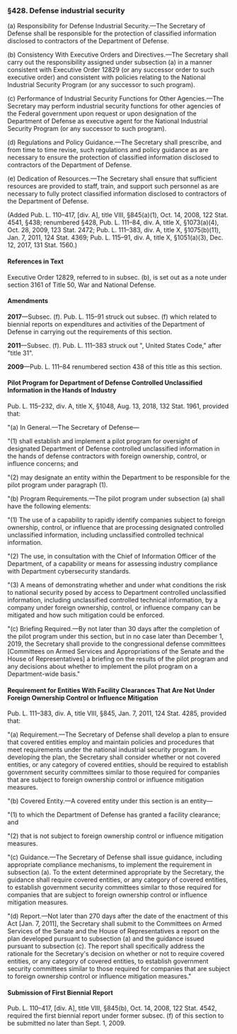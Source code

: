 ### §428. Defense industrial security ###

(a) Responsibility for Defense Industrial Security.—The Secretary of Defense shall be responsible for the protection of classified information disclosed to contractors of the Department of Defense.

(b) Consistency With Executive Orders and Directives.—The Secretary shall carry out the responsibility assigned under subsection (a) in a manner consistent with Executive Order 12829 (or any successor order to such executive order) and consistent with policies relating to the National Industrial Security Program (or any successor to such program).

(c) Performance of Industrial Security Functions for Other Agencies.—The Secretary may perform industrial security functions for other agencies of the Federal government upon request or upon designation of the Department of Defense as executive agent for the National Industrial Security Program (or any successor to such program).

(d) Regulations and Policy Guidance.—The Secretary shall prescribe, and from time to time revise, such regulations and policy guidance as are necessary to ensure the protection of classified information disclosed to contractors of the Department of Defense.

(e) Dedication of Resources.—The Secretary shall ensure that sufficient resources are provided to staff, train, and support such personnel as are necessary to fully protect classified information disclosed to contractors of the Department of Defense.

(Added Pub. L. 110–417, [div. A], title VIII, §845(a)(1), Oct. 14, 2008, 122 Stat. 4541, §438; renumbered §428, Pub. L. 111–84, div. A, title X, §1073(a)(4), Oct. 28, 2009, 123 Stat. 2472; Pub. L. 111–383, div. A, title X, §1075(b)(11), Jan. 7, 2011, 124 Stat. 4369; Pub. L. 115–91, div. A, title X, §1051(a)(3), Dec. 12, 2017, 131 Stat. 1560.)

#### References in Text ####

Executive Order 12829, referred to in subsec. (b), is set out as a note under section 3161 of Title 50, War and National Defense.

#### Amendments ####

**2017**—Subsec. (f). Pub. L. 115–91 struck out subsec. (f) which related to biennial reports on expenditures and activities of the Department of Defense in carrying out the requirements of this section.

**2011**—Subsec. (f). Pub. L. 111–383 struck out ", United States Code," after "title 31".

**2009**—Pub. L. 111–84 renumbered section 438 of this title as this section.

#### Pilot Program for Department of Defense Controlled Unclassified Information in the Hands of Industry ####

Pub. L. 115–232, div. A, title X, §1048, Aug. 13, 2018, 132 Stat. 1961, provided that:

"(a) In General.—The Secretary of Defense—

"(1) shall establish and implement a pilot program for oversight of designated Department of Defense controlled unclassified information in the hands of defense contractors with foreign ownership, control, or influence concerns; and

"(2) may designate an entity within the Department to be responsible for the pilot program under paragraph (1).

"(b) Program Requirements.—The pilot program under subsection (a) shall have the following elements:

"(1) The use of a capability to rapidly identify companies subject to foreign ownership, control, or influence that are processing designated controlled unclassified information, including unclassified controlled technical information.

"(2) The use, in consultation with the Chief of Information Officer of the Department, of a capability or means for assessing industry compliance with Department cybersecurity standards.

"(3) A means of demonstrating whether and under what conditions the risk to national security posed by access to Department controlled unclassified information, including unclassified controlled technical information, by a company under foreign ownership, control, or influence company can be mitigated and how such mitigation could be enforced.

"(c) Briefing Required.—By not later than 30 days after the completion of the pilot program under this section, but in no case later than December 1, 2019, the Secretary shall provide to the congressional defense committees [Committees on Armed Services and Appropriations of the Senate and the House of Representatives] a briefing on the results of the pilot program and any decisions about whether to implement the pilot program on a Department-wide basis."

#### Requirement for Entities With Facility Clearances That Are Not Under Foreign Ownership Control or Influence Mitigation ####

Pub. L. 111–383, div. A, title VIII, §845, Jan. 7, 2011, 124 Stat. 4285, provided that:

"(a) Requirement.—The Secretary of Defense shall develop a plan to ensure that covered entities employ and maintain policies and procedures that meet requirements under the national industrial security program. In developing the plan, the Secretary shall consider whether or not covered entities, or any category of covered entities, should be required to establish government security committees similar to those required for companies that are subject to foreign ownership control or influence mitigation measures.

"(b) Covered Entity.—A covered entity under this section is an entity—

"(1) to which the Department of Defense has granted a facility clearance; and

"(2) that is not subject to foreign ownership control or influence mitigation measures.

"(c) Guidance.—The Secretary of Defense shall issue guidance, including appropriate compliance mechanisms, to implement the requirement in subsection (a). To the extent determined appropriate by the Secretary, the guidance shall require covered entities, or any category of covered entities, to establish government security committees similar to those required for companies that are subject to foreign ownership control or influence mitigation measures.

"(d) Report.—Not later than 270 days after the date of the enactment of this Act [Jan. 7, 2011], the Secretary shall submit to the Committees on Armed Services of the Senate and the House of Representatives a report on the plan developed pursuant to subsection (a) and the guidance issued pursuant to subsection (c). The report shall specifically address the rationale for the Secretary's decision on whether or not to require covered entities, or any category of covered entities, to establish government security committees similar to those required for companies that are subject to foreign ownership control or influence mitigation measures."

#### Submission of First Biennial Report ####

Pub. L. 110–417, [div. A], title VIII, §845(b), Oct. 14, 2008, 122 Stat. 4542, required the first biennial report under former subsec. (f) of this section to be submitted no later than Sept. 1, 2009.